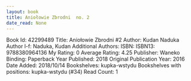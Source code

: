 ```yaml
---
layout: book
title: Aniołowie Zbrodni  no. 2
date_read: None
---
```


Book Id: 42299489
Title: Aniołowie Zbrodni #2
Author: Kudan Naduka
Author l-f: Naduka, Kudan
Additional Authors: 
ISBN: 
ISBN13: 9788380964136
My Rating: 0
Average Rating: 4.25
Publisher: Waneko
Binding: Paperback
Year Published: 2018
Original Publication Year: 2016
Date Added: 2018/10/14
Bookshelves: kupka-wstydu
Bookshelves with positions: kupka-wstydu (#34)
Read Count: 1

